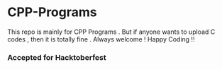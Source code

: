 # CPP-Programs 

This repo is mainly for CPP Programs . But if anyone wants to upload C codes , then it is totally fine . Always welcome !
Happy Coding !!


### Accepted for Hacktoberfest ###
